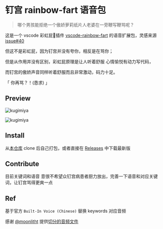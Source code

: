 # 钉宫 rainbow-fart 语音包

> 哪个男孩能拒绝一个傲娇萝莉纸片人老婆在一旁鞭写鞭骂呢？

这是一个 vscode 彩虹屁🌈插件 [vscode-rainbow-fart](https://github.com/SaekiRaku/vscode-rainbow-fart) 的语音扩展包，灵感来源 [issue#40](https://github.com/SaekiRaku/vscode-rainbow-fart/issues/40)

但这不是彩虹屁，因为钉宫并没有夸你，相反是在骂你；

但是从作用并没有区别，彩虹屁原理是让人听着舒服 心情愉悦有动力写代码，

而钉宫的傲娇声音同样听着舒服而且非常激动，码力十足。

「 你再骂？！(恳求) 」

## Preview

![kugimiya](./preview/Kugimiya-preview.png)

![kugimiya](./preview/Kugimiya-preview-dark.png)


## Install

从[本仓库](https://github.com/zthxxx/kugimiya-rainbow-fart/) clone 后自己打包，或者直接在 [Releases](https://github.com/zthxxx/kugimiya-rainbow-fart/releases) 中下载最新版

## Contribute


目前关键词和语音 意很不希望众钉宫病患者厨力放出，完善一下语音和对应关键词，让钉宫骂得更爽一点

## Ref

基于官方 `Built-In Voice (Chinese)` 替换 keywords 对应音频

感谢 [@moonlitht](https://github.com/moonlitht) 提供[切分的音频文件](https://github.com/SaekiRaku/vscode-rainbow-fart/issues/40#issuecomment-647021980)
